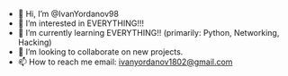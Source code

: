 - 👋 Hi, I’m @IvanYordanov98
- 👀 I’m interested in EVERYTHING!!!
- 🌱 I’m currently learning EVERYTHING!! (primarily: Python, Networking, Hacking)
- 💞️ I’m looking to collaborate on new projects.
- 📫 How to reach me email: ivanyordanov1802@gmail.com

